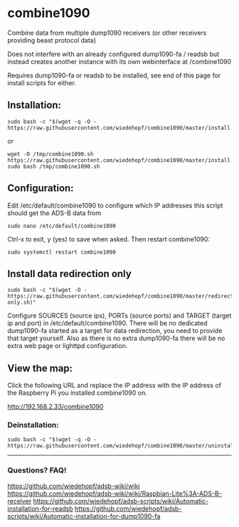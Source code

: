 # combine1090
Combine data from multiple dump1090 receivers (or other receivers providing beast protocol data)

Does not interfere with an already configured dump1090-fa / readsb but instead creates another instance with its own webinterface at /combine1090

Requires dump1090-fa or readsb to be installed, see end of this page for install scripts for either.

## Installation:
```
sudo bash -c "$(wget -q -O - https://raw.githubusercontent.com/wiedehopf/combine1090/master/install.sh)"
```
or
```
wget -O /tmp/combine1090.sh https://raw.githubusercontent.com/wiedehopf/combine1090/master/install.sh
sudo bash /tmp/combine1090.sh
```

## Configuration:

Edit /etc/default/combine1090 to configure which IP addresses this script should get the ADS-B data from
```
sudo nano /etc/default/combine1090
```
Ctrl-x to exit, y (yes) to save when asked.
Then restart combine1090:
```
sudo systemctl restart combine1090
```

## Install data redirection only
```
sudo bash -c "$(wget -O - https://raw.githubusercontent.com/wiedehopf/combine1090/master/redirect-only.sh)"
```
Configure SOURCES (source ips), PORTs (source ports) and TARGET (target ip and port) in /etc/default/combine1090.
There will be no dedicated dump1090-fa started as a target for data redirection, you need to provide that target yourself.
Also as there is no extra dump1090-fa there will be no extra web page or lighttpd configuration.

## View the map:

Click the following URL and replace the IP address with the IP address of the Raspberry Pi you installed combine1090 on.

http://192.168.2.33/combine1090


### Deinstallation:
```
sudo bash -c "$(wget -q -O - https://raw.githubusercontent.com/wiedehopf/combine1090/master/uninstall.sh)"
```

-----

### Questions? FAQ!
https://github.com/wiedehopf/adsb-wiki/wiki
https://github.com/wiedehopf/adsb-wiki/wiki/Raspbian-Lite%3A-ADS-B-receiver
https://github.com/wiedehopf/adsb-scripts/wiki/Automatic-installation-for-readsb
https://github.com/wiedehopf/adsb-scripts/wiki/Automatic-installation-for-dump1090-fa
